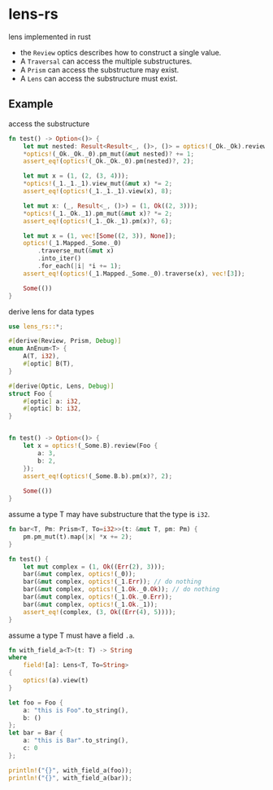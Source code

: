 # lens-rs
lens implemented in rust

* the `Review` optics describes how to construct a single value.
* A `Traversal` can access the multiple substructures.
* A `Prism` can access the substructure may exist.
* A `Lens` can access the substructure must exist.

## Example
access the substructure
```rust
fn test() -> Option<()> {
    let mut nested: Result<Result<_, ()>, ()> = optics!(_Ok._Ok).review((1, 2));
    *optics!(_Ok._Ok._0).pm_mut(&mut nested)? += 1;
    assert_eq!(optics!(_Ok._Ok._0).pm(nested)?, 2);

    let mut x = (1, (2, (3, 4)));
    *optics!(_1._1._1).view_mut(&mut x) *= 2;
    assert_eq!(optics!(_1._1._1).view(x), 8);

    let mut x: (_, Result<_, ()>) = (1, Ok((2, 3)));
    *optics!(_1._Ok._1).pm_mut(&mut x)? *= 2;
    assert_eq!(optics!(_1._Ok._1).pm(x)?, 6);

    let mut x = (1, vec![Some((2, 3)), None]);
    optics!(_1.Mapped._Some._0)
        .traverse_mut(&mut x)
        .into_iter()
        .for_each(|i| *i += 1);
    assert_eq!(optics!(_1.Mapped._Some._0).traverse(x), vec![3]);

    Some(())
}
```

derive lens for data types
```rust
use lens_rs::*;

#[derive(Review, Prism, Debug)]
enum AnEnum<T> {
    A(T, i32),
    #[optic] B(T),
}

#[derive(Optic, Lens, Debug)]
struct Foo {
    #[optic] a: i32,
    #[optic] b: i32,
}


fn test() -> Option<()> {
    let x = optics!(_Some.B).review(Foo {
        a: 3,
        b: 2,
    });
    assert_eq!(optics!(_Some.B.b).pm(x)?, 2);
    
    Some(())
}
```

assume a type T may have substructure that the type is `i32`.
```rust
fn bar<T, Pm: Prism<T, To=i32>>(t: &mut T, pm: Pm) {
    pm.pm_mut(t).map(|x| *x += 2);
}

fn test() {
    let mut complex = (1, Ok((Err(2), 3)));
    bar(&mut complex, optics!(_0));
    bar(&mut complex, optics!(_1.Err)); // do nothing
    bar(&mut complex, optics!(_1.Ok._0.Ok)); // do nothing
    bar(&mut complex, optics!(_1.Ok._0.Err));
    bar(&mut complex, optics!(_1.Ok._1));
    assert_eq!(complex, (3, Ok((Err(4), 5))));
}
```

assume a type T must have a field `.a`.
```rust
fn with_field_a<T>(t: T) -> String
where
    field![a]: Lens<T, To=String>
{
    optics!(a).view(t)
}

let foo = Foo {
    a: "this is Foo".to_string(),
    b: ()
};
let bar = Bar {
    a: "this is Bar".to_string(),
    c: 0
};

println!("{}", with_field_a(foo));
println!("{}", with_field_a(bar));
```
